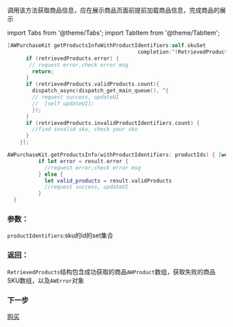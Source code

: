 
调用该方法获取商品信息，应在展示商品页面前提前加载商品信息，完成商品的展示


import Tabs from '@theme/Tabs';
import TabItem from '@theme/TabItem';

<Tabs>
  <TabItem value="Objective-C" label="Objective-C">

```Objective-C 
[AWPurchaseKit getProductsInfoWithProductIdentifiers:self.skuSet 
                                          completion:^(RetrievedProducts * _Nonnull retrievedProducts) {
      if (retrievedProducts.error) {
       // request error,check error msg
        return;
      }
      if (retrievedProducts.validProducts.count){
        dispatch_async(dispatch_get_main_queue(), ^{
        // request success, updateUI
        //  [self updateUI];
        });
      }
      if (retrievedProducts.invalidProductIdentifiers.count) {
        //find invalid sku, check your sku
      }
    }];
```
  </TabItem>
  <TabItem value="Swift" label="Swift">

```Swift
AWPurchaseKit.getProductsInfo(withProductIdentifiers: productIds) { [weak self] (result) in
          if let error = result.error {
            //request error,check error msg
          } else {
            let valid_products = result.validProducts
            //request success, updateUI
          }
  }
```
  </TabItem>
</Tabs>

### 参数：
`productIdentifiers`:sku的id的set集合
### 返回：
`RetrievedProducts`结构包含成功获取的商品`AWProduct`数组，获取失败的商品SKU数组，以及`AWError`对象

### 下一步

[购买](/MakingPurchases/iOS.md)